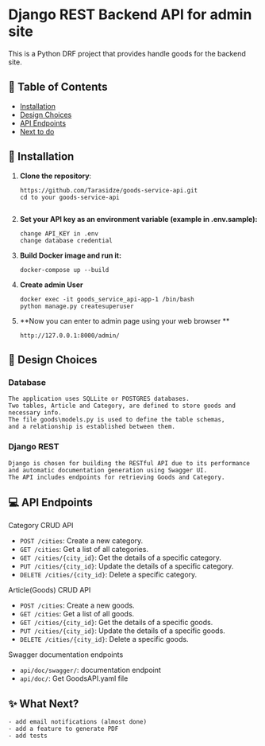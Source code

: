 # Django REST Backend API for admin site

This is a Python DRF project that provides handle goods for the backend site.

## :memo: Table of Contents

- [Installation](#rocket-getting-started)
- [Design Choices](#wrench-design-choices)
- [API Endpoints](#computer-api-endpoints)
- [Next to do](#sparkles-what-next)

## :rocket: Installation 

1. **Clone the repository**:

   ```
   https://github.com/Tarasidze/goods-service-api.git
   cd to your goods-service-api  


2. **Set your API key as an environment variable (example in .env.sample):**
   ```
   change API_KEY in .env
   change database credential
   ```
3. **Build Docker image and run it:**
   ```   
   docker-compose up --build
   ```
4. **Create admin User**
   ```
   docker exec -it goods_service_api-app-1 /bin/bash
   python manage.py createsuperuser   

   ```
5. **Now you can enter to admin page using your web browser **
   ```
   http://127.0.0.1:8000/admin/

   ```

## :wrench: Design Choices

### Database

```
The application uses SQLLite or POSTGRES databases.
Two tables, Article and Category, are defined to store goods and necessary info.
The file goods\models.py is used to define the table schemas,
and a relationship is established between them.
```
### Django REST

```
Django is chosen for building the RESTful API due to its performance
and automatic documentation generation using Swagger UI.
The API includes endpoints for retrieving Goods and Category.
```

## :computer: API Endpoints

Category CRUD API
- `POST /cities`: Create a new category.
- `GET /cities`: Get a list of all categories.
- `GET /cities/{city_id}`: Get the details of a specific category.
- `PUT /cities/{city_id}`: Update the details of a specific category.
- `DELETE /cities/{city_id}`: Delete a specific category.

Article(Goods) CRUD API
- `POST /cities`: Create a new goods.
- `GET /cities`: Get a list of all goods.
- `GET /cities/{city_id}`: Get the details of a specific goods.
- `PUT /cities/{city_id}`: Update the details of a specific goods.
- `DELETE /cities/{city_id}`: Delete a specific goods.

Swagger documentation endpoints 
- `api/doc/swagger/`: documentation endpoint
- `api/doc/`: Get GoodsAPI.yaml file

## :sparkles: What Next?

```angular2html
- add email notifications (almost done)
- add a feature to generate PDF
- add tests
```
